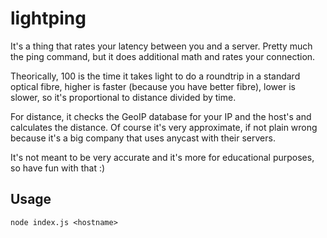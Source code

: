 # lightping

It's a thing that rates your latency between you and a server. Pretty much the ping command, but it does additional math and rates your connection.

Theorically, 100 is the time it takes light to do a roundtrip in a standard optical fibre, higher is faster (because you have better fibre), lower is slower, so it's proportional to distance divided by time.

For distance, it checks the GeoIP database for your IP and the host's and calculates the distance. Of course it's very approximate, if not plain wrong because it's a big company that uses anycast with their servers.

It's not meant to be very accurate and it's more for educational purposes, so have fun with that :)

## Usage

```
node index.js <hostname>
```
